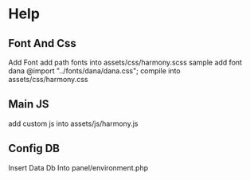 # Help

## Font And Css

Add Font
add path fonts into assets/css/harmony.scss
sample add font dana @import "../fonts/dana/dana.css";
compile into assets/css/harmony.css

## Main JS

add custom js into assets/js/harmony.js

## Config DB

Insert Data Db Into panel/environment.php
